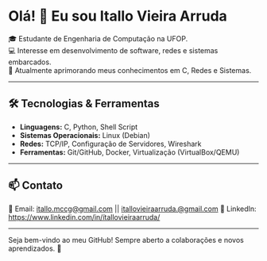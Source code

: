 # Olá! 👋 Eu sou Itallo Vieira Arruda

🎓 Estudante de Engenharia de Computação na UFOP.  
💻 Interesse em desenvolvimento de software, redes e sistemas embarcados.  
🚀 Atualmente aprimorando meus conhecimentos em C, Redes e Sistemas.  

---

## 🛠️ Tecnologias & Ferramentas  
- **Linguagens:** C, Python, Shell Script  
- **Sistemas Operacionais:** Linux (Debian)  
- **Redes:** TCP/IP, Configuração de Servidores, Wireshark  
- **Ferramentas:** Git/GitHub, Docker, Virtualização (VirtualBox/QEMU)  

---

## 📫 Contato  
📧 Email: itallo.mccg@gmail.com  ||  itallovieiraarruda.@gmail.com
🔗 LinkedIn: https://www.linkedin.com/in/ítallovieiraarruda/

---

Seja bem-vindo ao meu GitHub! Sempre aberto a colaborações e novos aprendizados. 🚀
